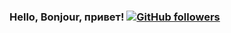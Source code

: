 ### Hello, Bonjour, привет! [![GitHub followers](https://img.shields.io/github/followers/sharoika.svg?style=social&label=Follow)](https://github.com/Sha?tab=followers)

<!--
**sharoika/sharoika** is a ✨ _special_ ✨ repository because its `README.md` (this file) appears on your GitHub profile.

Here are some ideas to get you started:

- 🔭 I’m currently working on ...
- 🌱 I’m currently learning ...
- 👯 I’m looking to collaborate on ...
- 🤔 I’m looking for help with ...
- 💬 Ask me about ...
- 📫 How to reach me: ...
- 😄 Pronouns: ...
- ⚡ Fun fact: ...
-->
